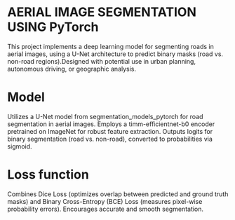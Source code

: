 # AERIAL IMAGE SEGMENTATION USING PyTorch
This project implements a deep learning model for segmenting roads in aerial images, using a U-Net architecture to predict binary masks (road vs. non-road regions).Designed with potential use in urban planning, autonomous driving, or geographic analysis.

# Model
Utilizes a U-Net model from segmentation_models_pytorch for road segmentation in aerial images.
Employs a timm-efficientnet-b0 encoder pretrained on ImageNet for robust feature extraction.
Outputs logits for binary segmentation (road vs. non-road), converted to probabilities via sigmoid.

# Loss function
Combines Dice Loss (optimizes overlap between predicted and ground truth masks) and Binary Cross-Entropy (BCE) Loss (measures pixel-wise probability errors).
Encourages accurate and smooth segmentation.
